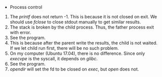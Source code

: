* Process control
1. The *printf* does not return -1. This is because it is not closed on exit. We should use *fclose* to close stdout manually to get similar results.
2. The stack is broken by the child process. Thus, the father process exit with error.
3. See the program.
4. This is because after the parent write the results, the child is not waited. If we let child run first, there will be no such problem.
5. On my computer (Ubuntu 17.04), there is no difference. Since only *execvpe* is the syscall, it depends on *glibc*.
6. See the program.
7. *opendir* will set the fd to be closed on *exec*, but *open* does not.
